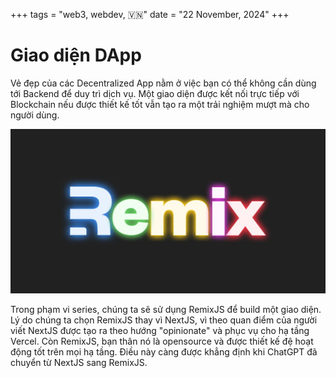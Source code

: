 +++
tags = "web3, webdev, 🇻🇳"
date = "22 November, 2024"
+++

# Giao diện DApp

Vẻ đẹp của các Decentralized App nằm ở việc bạn có thể không cần dùng tới Backend để duy trì dịch vụ. Một giao diện được kết nối trực tiếp với Blockchain nếu được thiết kế tốt vẫn tạo ra một trải nghiệm mượt mà cho người dùng.

![RemixJS](./remix.jpg)

Trong phạm vi series, chúng ta sẽ sử dụng RemixJS để build một giao diện. Lý do chúng ta chọn RemixJS thay vì NextJS, vì theo quan điểm của người viết NextJS được tạo ra theo hướng "opinionate" và phục vụ cho hạ tầng Vercel. Còn RemixJS, bạn thân nó là opensource và được thiết kế đệ hoạt động tốt trên mọi hạ tầng. Điều này càng được khẳng định khi ChatGPT đã chuyển từ NextJS sang RemixJS.
